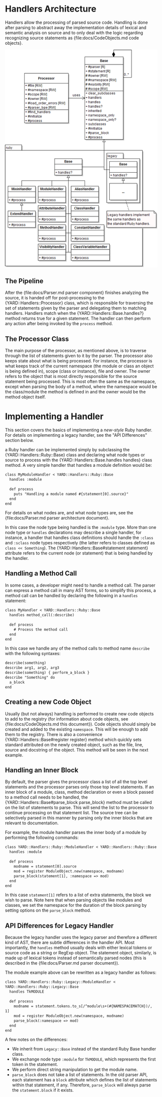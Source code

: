Handlers Architecture
=====================

Handlers allow the processing of parsed source code. Handling is done after
parsing to abstract away the implementation details of lexical and semantic
analysis on source and to only deal with the logic regarding recognizing
source statements as {file:docs/CodeObjects.md code objects}.

![Handlers Architecture Class Diagram](images/handlers-class-diagram.png)

The Pipeline
------------

After the {file:docs/Parser.md parser component} finishes analyzing the
source, it is handed off for post-processing to the {YARD::Handlers::Processor}
class, which is responsible for traversing the set of statements given by
the parser and delegating them to matching handlers. Handlers match when the
{YARD::Handlers::Base.handles?} method returns true for a given statement.
The handler can then perform any action after being invoked by the `process`
method.

The Processor Class
-------------------

The main purpose of the processor, as mentioned above, is to traverse through
the list of statements given to it by the parser. The processor also keeps
state about what is being processed. For instance, the processor is what keeps
track of the current namespace (the module or class an object is being defined
in), scope (class or instance), file and owner. The owner refers to the object
that is most directly responsible for the source statement being processed. This
is most often the same as the namespace, except when parsing the body of a method,
where the namespace would be the class/module the method is defined in and the
owner would be the method object itself.

Implementing a Handler
======================

This section covers the basics of implementing a *new-style* Ruby handler. For
details on implementing a legacy handler, see the "API Differences" section below.

a Ruby handler can be implemented simply by subclassing the {YARD::Handlers::Ruby::Base}
class and declaring what node types or source to process with the {YARD::Handlers::Base.handles handles}
class method. A very simple handler that handles a module definition would be:

    class MyModuleHandler < YARD::Handlers::Ruby::Base
      handles :module

      def process
        puts "Handling a module named #{statement[0].source}"
      end
    end

For details on what nodes are, and what node types are, see the
{file:docs/Parser.md parser architecture document}.

In this case the node type being handled is the `:module` type. More than one
node type or `handles` declarations may describe a single handler, for instance,
a handler that handles class definitions should handle the `:class` and `:sclass`
node types respectively (the latter refers to classes defined as `class << Something`).
The {YARD::Handlers::Base#statement statement} attribute refers to the current
node (or statement) that is being handled by the handler.

Handling a Method Call
----------------------

In some cases, a developer might need to handle a method call. The parser can
express a method call in many AST forms, so to simplify this process, a method
call can be handled by declaring the following in a `handles` statement:

    class MyHandler < YARD::Handlers::Ruby::Base
      handles method_call(:describe)

      def process
        # Process the method call
      end
    end

In this case we handle any of the method calls to method name `describe` with
the following syntaxes:

    describe(something)
    describe arg1, arg2, arg3
    describe(something) { perform_a_block }
    describe "Something" do
      a_block
    end

Creating a new Code Object
--------------------------

Usually (but not always) handling is performed to create new code objects to add
to the registry (for information about code objects, see {file:docs/CodeObjects.md this document}).
Code objects should simply be created and added to the existing `namespace`. This
will be enough to add them to the registry. There is also a convenience
{YARD::Handlers::Base#register register} method which quickly sets standard attributed
on the newly created object, such as the file, line, source and docstring of the
object. This method will be seen in the next example.

Handling an Inner Block
-----------------------

By default, the parser gives the processor class a list of all the top level
statements and the processor parses only those top level statements. If an inner
block of a module, class, method declaration or even a block passed to a method call
needs to be handled, the {YARD::Handlers::Base#parse_block parse_block} method must be called on the list of statements
to parse. This will send the list to the processor to continue processing on that
statement list. The source tree can be selectively parsed in this manner by parsing
only the inner blocks that are relevant to documentation.

For example, the module handler parses the inner body of a module by performing
the following commands:

    class YARD::Handlers::Ruby::ModuleHandler < YARD::Handlers::Ruby::Base
      handles :module

      def process
        modname = statement[0].source
        mod = register ModuleObject.new(namespace, modname)
        parse_block(statement[1], :namespace => mod)
      end
    end

In this case `statement[1]` refers to a list of extra statements, the block we
wish to parse. Note here that when parsing objects like modules and classes,
we set the namespace for the duration of the block parsing by setting options
on the `parse_block` method.

API Differences for Legacy Handler
----------------------------------

Because the legacy handler uses the legacy parser and therefore a different kind
of AST, there are subtle differences in the handler API. Most importantly, the
`handles` method usually deals with either lexical tokens or source code as a string
or RegExp object. The statement object, similarly, is made up of lexical tokens instead
of semantically parsed nodes (this is described in the {file:docs/Parser.md parser document}).

The module example above can be rewritten as a legacy handler as follows:

    class YARD::Handlers::Ruby::Legacy::ModuleHandler < YARD::Handlers::Ruby::Legacy::Base
      handles TkMODULE

      def process
        modname = statement.tokens.to_s[/^module\s+(#{NAMESPACEMATCH})/, 1]
        mod = register ModuleObject.new(namespace, modname)
        parse_block(:namespace => mod)
      end
    end

A few notes on the differences:

  * We inherit from `Legacy::Base` instead of the standard Ruby Base handler class.
  * We exchange node type `:module` for `TkMODULE`, which represents the
    first token in the statement.
  * We perform direct string manipulation to get the module name.
  * `parse_block` does not take a list of statements. In the old parser API,
    each statement has a `block` attribute which defines the list of
    statements within that statement, if any. Therefore, `parse_block` will
    always parse the `statement.block` if it exists.
